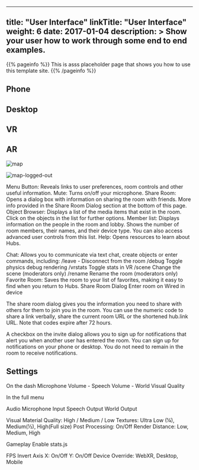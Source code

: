
---
title: "User Interface"
linkTitle: "User Interface"
weight: 6
date: 2017-01-04
description: >
  Show your user how to work through some end to end examples.
---

{{% pageinfo %}}
This is asss placeholder page that shows you how to use this template site.
{{% /pageinfo %}}

## Phone
## Desktop
## VR
## AR


![map][map]


![map-logged-out][map-logged-out]


Menu Button: Reveals links to user preferences, room controls and other useful information.
Mute: Turns on/off your microphone.
Share Room: Opens a dialog box with information on sharing the room with friends. More info provided in the Share Room Dialog section at the bottom of this page.
Object Browser: Displays a list of the media items that exist in the room. Click on the objects in the list for further options.
Member list: Displays information on the people in the room and lobby. Shows the number of room members, their names, and their device type. You can also access advanced user controls from this list.
Help: Opens resources to learn about Hubs.

Chat: Allows you to communicate via text chat, create objects or enter commands, including:
/leave - Disconnect from the room
/debug Toggle physics debug rendering
/vrstats Toggle stats in VR
/scene <scene url> Change the scene (moderators only)
/rename <new name> Rename the room (moderators only)
Favorite Room: Saves the room to your list of favorites, making it easy to find when you return to Hubs.
Share Room Dialog
Enter room on Wired in device

The share room dialog gives you the information you need to share with others for them to join you in the room. You can use the numeric code to share a link verbally, share the current room URL or the shortened hub.link URL. Note that codes expire after 72 hours.

A checkbox on the invite dialog allows you to sign up for notifications that alert you when another user has entered the room. You can sign up for notifications on your phone or desktop. You do not need to remain in the room to receive notifications.

## Settings

On the dash
Microphone
Volume - Speech
Volume - World
Visual Quality

In the full menu

Audio
Microphone Input
Speech Output
World Output

Visual
Material Quality: High / Medium / Low
Textures: Ultra Low (¼), Medium(½), High(Full size)
Post Processing: On/Off
Render Distance: Low, Medium, High

Gameplay
Enable stats.js


FPS
Invert Axis
X: On/Off
Y: On/Off
Device Override: WebXR, Desktop, Mobile


[map-logged-out]: https://xr3ngine.github.io/img/xrc-map-logged-out.png "map-logged-out"
[map]: https://xr3ngine.github.io/img/xrc-map.png "map"